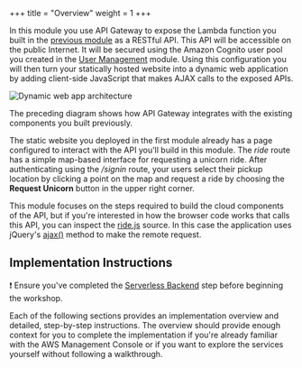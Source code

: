 +++
title = "Overview"
weight = 1
+++

In this module you use API Gateway to expose the Lambda function you built in the [previous module][serverless-backend] as a RESTful API. This API will be accessible on the public Internet. It will be secured using the Amazon Cognito user pool you created in the [User Management][user-management] module. Using this configuration you will then turn your statically hosted website into a dynamic web application by adding client-side JavaScript that makes AJAX calls to the exposed APIs.

![Dynamic web app architecture](/images/restful-api-architecture.png)

The preceding diagram shows how API Gateway integrates with the existing components you built previously.

The static website you deployed in the first module already has a page configured to interact with the API you'll build in this module. The _ride_ route has a simple map-based interface for requesting a unicorn ride. After authenticating using the _/signin_ route, your users select their pickup location by clicking a point on the map and request a ride by choosing the **Request Unicorn** button in the upper right corner.

This module focuses on the steps required to build the cloud components of the API, but if you're interested in how the browser code works that calls this API, you can inspect the [ride.js](/staticwebhosting/ride.js) source. In this case the application uses jQuery's [ajax()](https://api.jquery.com/jQuery.ajax/) method to make the remote request.

## Implementation Instructions

:heavy_exclamation_mark: Ensure you've completed the [Serverless Backend][serverless-backend] step before beginning
the workshop.

Each of the following sections provides an implementation overview and detailed, step-by-step instructions. The overview should provide enough context for you to complete the implementation if you're already familiar with the AWS Management Console or if you want to explore the services yourself without following a walkthrough.

[static-web-hosting]: /1-staticwebhosting
[user-management]: /2-usermanagement
[serverless-backend]: /3-serverlessbackend
